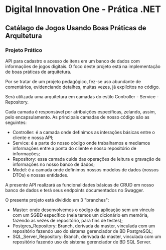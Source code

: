 # Digital Innovation One - Prática .NET

## Catálago de Jogos Usando Boas Práticas de Arquitetura

### Projeto Prático

API para cadastro e acesso de itens em um banco de dados com informações de jogos digitais. O foco deste projeto está na implementação de boas práticas de arquitetura.

Por se tratar de um projeto pedagógico, fez-se uso abundante de comentários, evidenciando detalhes, muitas vezes, já explícitos no código.

Será utilizada uma arquitetura em camadas do estilo Controller - Service - Repository.

Cada camada é responsável por atribuições específicas, zelando, assim, pelo encapsulamento. As principais camadas de nosso código são as seguintes:
 - Controller: é a camada onde definimos as interações básicas entre o cliente e nossa API;
 - Service: é a parte do nosso código onde trabalhamos e mediamos informações entre a ponta do cliente e nosso repositório de informações;
 - Repository: essa camada cuida das operações de leitura e gravação de informações no nosso banco de dados;
 - Model: é a camada onde definimos nossos modelos de dados (nossos DTOs) e nossas entidades.
 
A presente API realizará as funcionalidades básicas de CRUD em nosso banco de dados e terá seus endpoints documentados no Swagger.

O presente projeto está dividido em 3 "branches":
 - Master: onde desenvolvemos o código da aplicação sem um vínculo com um SGBD específico (nela temos um dicionário em memória, fazendo as vezes de repositório, para fins de testes);
 - Postgres_Repository: Branch, derivada da master, vinculada com um repositório fazendo uso do sistema gerenciador de BD PostgreSQL;
 - SQL_Server_Repository: Branch, derivada da master, vinculada com um repositório fazendo uso do sistema gerenciador de BD SQL Server.

